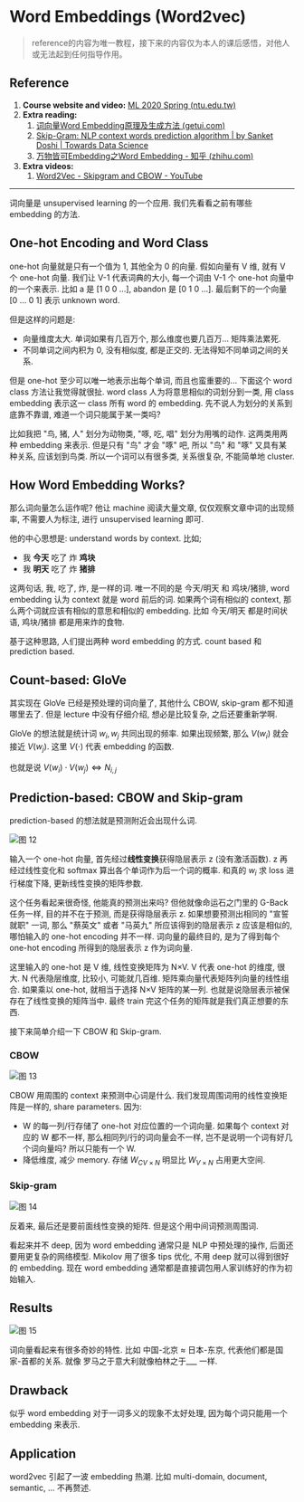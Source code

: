 # Word Embeddings (Word2vec)

> reference的内容为唯一教程，接下来的内容仅为本人的课后感悟，对他人或无法起到任何指导作用。

## Reference

1. **Course website and video:** [ML 2020 Spring (ntu.edu.tw)](https://speech.ee.ntu.edu.tw/~hylee/ml/2020-spring.php)
2. **Extra reading:**
    1. [词向量Word Embedding原理及生成方法 (getui.com)](https://www.getui.com/college/2021053176)
    2. [Skip-Gram: NLP context words prediction algorithm | by Sanket Doshi | Towards Data Science](https://towardsdatascience.com/skip-gram-nlp-context-words-prediction-algorithm-5bbf34f84e0c#:~:text=Skip%2Dgram%20is%20one%20of,while%20context%20words%20are%20output.)
    3. [万物皆可Embedding之Word Embedding - 知乎 (zhihu.com)](https://zhuanlan.zhihu.com/p/384452959)
3. **Extra videos:**
    1. [Word2Vec - Skipgram and CBOW - YouTube](https://www.youtube.com/watch?v=UqRCEmrv1gQ)

---

词向量是 unsupervised learning 的一个应用. 我们先看看之前有哪些 embedding 的方法.

## One-hot Encoding and Word Class

one-hot 向量就是只有一个值为 1, 其他全为 0 的向量. 假如向量有 V 维, 就有 V 个 one-hot 向量. 我们让 V-1 代表词典的大小, 每一个词由 V-1 个 one-hot 向量中的一个来表示. 比如 a 是 [1 0 0 ...], abandon 是 [0 1 0 ...]. 最后剩下的一个向量 [0 ... 0 1] 表示 unknown word.

但是这样的问题是:

- 向量维度太大. 单词如果有几百万个, 那么维度也要几百万... 矩阵乘法累死.
- 不同单词之间内积为 0, 没有相似度, 都是正交的. 无法得知不同单词之间的关系.

但是 one-hot 至少可以唯一地表示出每个单词, 而且也蛮重要的... 下面这个 word class 方法让我觉得就很扯. word class 人为将意思相似的词划分到一类, 用 class embedding 表示这一 class 所有 word 的 embedding. 先不说人为划分的关系到底靠不靠谱, 难道一个词只能属于某一类吗?

比如我把 "鸟, 猪, 人" 划分为动物类, "啄, 吃, 唱" 划分为用嘴的动作. 这两类用两种 embedding 来表示. 但是只有 "鸟" 才会 "啄" 吧, 所以 "鸟" 和 "啄" 又具有某种关系, 应该划到鸟类. 所以一个词可以有很多类, 关系很复杂, 不能简单地 cluster.

## How Word Embedding Works?

那么词向量怎么运作呢? 他让 machine 阅读大量文章, 仅仅观察文章中词的出现频率, 不需要人为标注, 进行 unsupervised learning 即可.

他的中心思想是: understand words by context. 比如;

- 我 **今天** 吃了 炸 **鸡块**
- 我 **明天** 吃了 炸 **猪排**

这两句话, 我, 吃了, 炸, 是一样的词. 唯一不同的是 今天/明天 和 鸡块/猪排, word embedding 认为 context 就是 word 前后的词. 如果两个词有相似的 context, 那么两个词就应该有相似的意思和相似的 embedding. 比如 今天/明天 都是时间状语, 鸡块/猪排 都是用来炸的食物.

基于这种思路, 人们提出两种 word embedding 的方式. count based 和 prediction based.

## Count-based: GloVe

其实现在 GloVe 已经是预处理的词向量了, 其他什么 CBOW, skip-gram 都不知道哪里去了. 但是 lecture 中没有仔细介绍, 想必是比较复杂, 之后还要重新学啊.

GloVe 的想法就是统计词 $w_i, w_j$ 共同出现的频率. 如果出现频繁, 那么 $V(w_i)$ 就会接近 $V(w_j)$. 这里 $V(\cdot)$ 代表 embedding 的函数.

也就是说 $V(w_i)\cdot V(w_j) \Leftrightarrow N_{i, j}$

## Prediction-based: CBOW and Skip-gram

prediction-based 的想法就是预测附近会出现什么词.

<img alt="图 12" src="https://cdn.jsdelivr.net/gh/Wind2375like/I-m_Ghost/img/efaf207f527a50f261f63f1ee5f330698186ff9d41540654e079f737f110c3d6.png" />  

输入一个 one-hot 向量, 首先经过**线性变换**获得隐层表示 z (没有激活函数). z 再经过线性变化和 softmax 算出各个单词作为后一个词的概率. 和真的 $w_i$ 求 loss 进行梯度下降, 更新线性变换的矩阵参数.

这个任务看起来很奇怪, 他能真的预测出来吗? 但他就像命运石之门里的 G-Back 任务一样, 目的并不在于预测, 而是获得隐层表示 z. 如果想要预测出相同的 "宣誓就职" 一词, 那么 "蔡英文" 或者 "马英九" 所应该得到的隐层表示 z 应该是相似的, 哪怕输入的 one-hot encoding 并不一样. 词向量的最终目的, 是为了得到每个 one-hot encoding 所得到的隐层表示 z 作为词向量.

这里输入的 one-hot 是 V 维, 线性变换矩阵为 N×V. V 代表 one-hot 的维度, 很大. N 代表隐层维度, 比较小, 可能就几百维. 矩阵乘向量代表矩阵列向量的线性组合. 如果乘以 one-hot, 就相当于选择 N×V 矩阵的某一列. 也就是说隐层表示被保存在了线性变换的矩阵当中. 最终 train 完这个任务的矩阵就是我们真正想要的东西.

接下来简单介绍一下 CBOW 和 Skip-gram.

### CBOW

<img alt="图 13" src="https://cdn.jsdelivr.net/gh/Wind2375like/I-m_Ghost/img/1c9f959f05d4e661bca219291d5e2f57178a0785eb61a4c370b00bb5f8988dad.png" />

CBOW 用周围的 context 来预测中心词是什么. 我们发现周围词用的线性变换矩阵是一样的, share parameters. 因为:

- W 的每一列/行存储了 one-hot 对应位置的一个词向量. 如果每个 context 对应的 W 都不一样, 那么相同列/行的词向量会不一样, 岂不是说明一个词有好几个词向量吗? 所以只能有一个 W.
- 降低维度, 减少 memory. 存储 $W_{CV \times N}$ 明显比 $W_{V \times N}$ 占用更大空间.

### Skip-gram

<img alt="图 14" src="https://cdn.jsdelivr.net/gh/Wind2375like/I-m_Ghost/img/1809ee2a540d456f601d6a0e60dddf82c9097931f03e9b6defd3891f15d0384a.png" />  

反着来, 最后还是要前面线性变换的矩阵. 但是这个用中间词预测周围词.

看起来并不 deep, 因为 word embedding 通常只是 NLP 中预处理的操作, 后面还要用更复杂的网络模型. Mikolov 用了很多 tips 优化, 不用 deep 就可以得到很好的 embedding. 现在 word embedding 通常都是直接调包用人家训练好的作为初始输入.

## Results

<img alt="图 15" src="https://cdn.jsdelivr.net/gh/Wind2375like/I-m_Ghost/img/5e5d1cd120d61fccc5bec7ac0b5bccca93bcb8d6658e3ce4c1f269b6a6f4f752.png" />  

词向量看起来有很多奇妙的特性. 比如 中国-北京 ≈ 日本-东京, 代表他们都是国家-首都的关系. 就像 罗马之于意大利就像柏林之于___ 一样.

## Drawback

似乎 word embedding 对于一词多义的现象不太好处理, 因为每个词只能用一个 embedding 来表示.

## Application

word2vec 引起了一波 embedding 热潮. 比如 multi-domain, document, semantic, ... 不再赘述.
